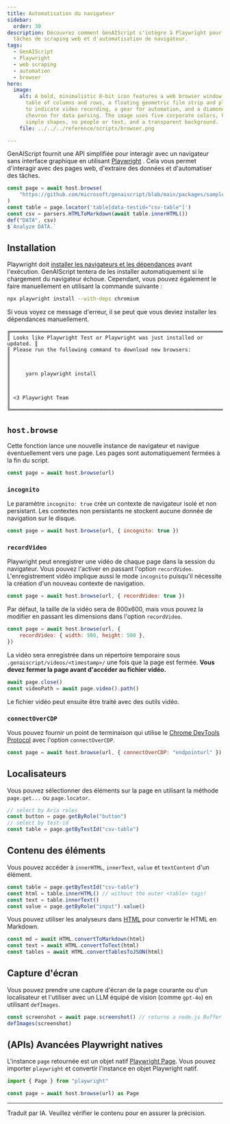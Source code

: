 ```yaml
---
title: Automatisation du navigateur
sidebar:
  order: 30
description: Découvrez comment GenAIScript s'intègre à Playwright pour les
  tâches de scraping web et d'automatisation de navigateur.
tags:
  - GenAIScript
  - Playwright
  - web scraping
  - automation
  - browser
hero:
  image:
    alt: A bold, minimalistic 8-bit icon features a web browser window with a basic
      table of columns and rows, a floating geometric film strip and play button
      to indicate video recording, a gear for automation, and a diamond or
      chevron for data parsing. The image uses five corporate colors, has flat,
      simple shapes, no people or text, and a transparent background.
    file: ../../../reference/scripts/browser.png

---
```


GenAIScript fournit une API simplifiée pour interagir avec un navigateur sans interface graphique en utilisant [Playwright](https://playwright.dev/) .
Cela vous permet d'interagir avec des pages web, d'extraire des données et d'automatiser des tâches.

```js
const page = await host.browse(
    "https://github.com/microsoft/genaiscript/blob/main/packages/sample/src/penguins.csv"
)
const table = page.locator('table[data-testid="csv-table"]')
const csv = parsers.HTMLToMarkdown(await table.innerHTML())
def("DATA", csv)
$`Analyze DATA.`
```

## Installation

Playwright doit [installer les navigateurs et les dépendances](https://playwright.dev/docs/browsers#install-system-dependencies) avant l'exécution. GenAIScript tentera de les installer automatiquement si le chargement du navigateur échoue.
Cependant, vous pouvez également le faire manuellement en utilisant la commande suivante :

```bash
npx playwright install --with-deps chromium
```

Si vous voyez ce message d'erreur, il se peut que vous deviez installer les dépendances manuellement.

```text
╔═════════════════════════════════════════════════════════════════════════╗
║ Looks like Playwright Test or Playwright was just installed or updated. ║
║ Please run the following command to download new browsers:              ║
║                                                                         ║
║     yarn playwright install                                             ║
║                                                                         ║
║ <3 Playwright Team                                                      ║
╚═════════════════════════════════════════════════════════════════════════╝
```

## `host.browse`

Cette fonction lance une nouvelle instance de navigateur et navigue éventuellement vers une page. Les pages sont automatiquement fermées à la fin du script.

```js
const page = await host.browse(url)
```

### `incognito`

Le paramètre `incognito: true` crée un contexte de navigateur isolé et non persistant. Les contextes non persistants ne stockent aucune donnée de navigation sur le disque.

```js
const page = await host.browse(url, { incognito: true })
```

### `recordVideo`

Playwright peut enregistrer une vidéo de chaque page dans la session du navigateur. Vous pouvez l'activer en passant l'option `recordVideo`.
L'enregistrement vidéo implique aussi le mode `incognito` puisqu'il nécessite la création d'un nouveau contexte de navigation.

```js
const page = await host.browse(url, { recordVideo: true })
```

Par défaut, la taille de la vidéo sera de 800x600, mais vous pouvez la modifier en passant les dimensions dans l'option `recordVideo`.

```js
const page = await host.browse(url, {
    recordVideo: { width: 500, height: 500 },
})
```

La vidéo sera enregistrée dans un répertoire temporaire sous `.genaiscript/videos/<timestamp>/` une fois que la page est fermée.
**Vous devez fermer la page avant d'accéder au fichier vidéo.**

```js
await page.close()
const videoPath = await page.video().path()
```

Le fichier vidéo peut ensuite être traité avec des outils vidéo.

### `connectOverCDP`

Vous pouvez fournir un point de terminaison qui utilise le [Chrome DevTools Protocol](https://playwright.dev/docs/api/class-browsertype#browser-type-connect-over-cdp) avec l'option `connectOverCDP`.

```js
const page = await host.browse(url, { connectOverCDP: "endpointurl" })
```

## Localisateurs

Vous pouvez sélectionner des éléments sur la page en utilisant la méthode `page.get...` ou `page.locator`.

```js
// select by Aria roles
const button = page.getByRole("button")
// select by test-id
const table = page.getByTestId("csv-table")
```

## Contenu des éléments

Vous pouvez accéder à `innerHTML`, `innerText`, `value` et `textContent` d'un élément.

```js
const table = page.getByTestId("csv-table")
const html = table.innerHTML() // without the outer <table> tags!
const text = table.innerText()
const value = page.getByRole("input").value()
```

Vous pouvez utiliser les analyseurs dans [HTML](/genaiscript/reference/scripts/html) pour convertir le HTML en Markdown.

```js
const md = await HTML.convertToMarkdown(html)
const text = await HTML.convertToText(html)
const tables = await HTML.convertTablesToJSON(html)
```

## Capture d'écran

Vous pouvez prendre une capture d'écran de la page courante ou d'un localisateur et l'utiliser avec un LLM équipé de vision (comme `gpt-4o`) en utilisant `defImages`.

```js
const screenshot = await page.screenshot() // returns a node.js Buffer
defImages(screenshot)
```

## (APIs) Avancées Playwright natives

L'instance `page` retournée est un objet natif [Playwright Page](https://playwright.dev/docs/api/class-page).
Vous pouvez importer `playwright` et convertir l'instance en objet Playwright natif.

```js
import { Page } from "playwright"

const page = await host.browse(url) as Page
```

<hr />

Traduit par IA. Veuillez vérifier le contenu pour en assurer la précision.
